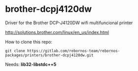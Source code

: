 # brother-dcpj4120dw

Driver for the Brother DCP-J4120DW wifi multifuncional printer

http://solutions.brother.com/linux/en_us/index.html

How to clone this repo:

```
git clone https://gitlab.com/rebornos-team/rebornos-packages/printers/brother-dcpj4120dw.git
```

Needs: **lib32-libstdc++5**

